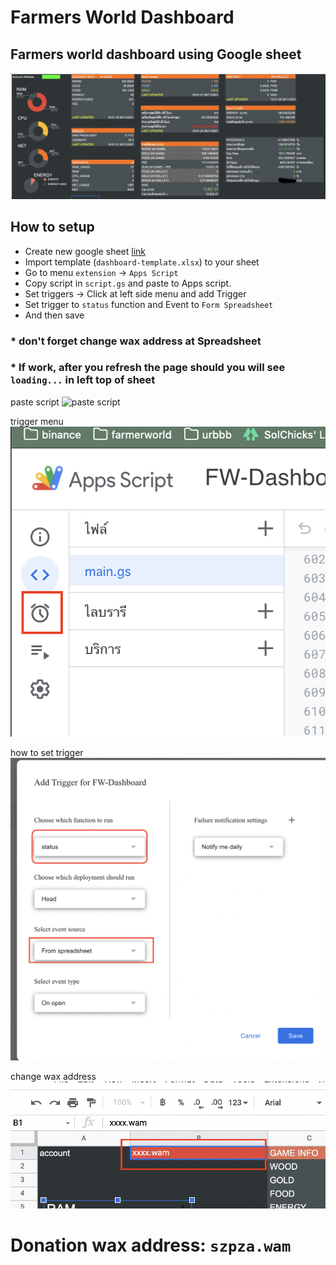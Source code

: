 # Farmers World Dashboard

## Farmers world dashboard using Google sheet
![Summery](https://github.com/moomdate/farmers-world-dashboard/blob/master/img/summary.png)


## How to setup
- Create new google sheet [link](https://docs.google.com/spreadsheets/u/0/)
- Import template (`dashboard-template.xlsx`) to your sheet
- Go to menu `extension` -> `Apps Script`
- Copy script in `script.gs` and paste to Apps script.
- Set triggers -> Click at left side menu and add Trigger
- Set trigger to `status` function and Event to `Form Spreadsheet`
- And then save





### * don't forget change wax address at Spreadsheet
### * If work, after you refresh the page should you will see `loading...` in left top of sheet

paste script
![paste script](https://github.com/moomdate/farmers-world-dashboard/blob/master/img/paste-script.png)

trigger menu
![trigger menu](https://github.com/moomdate/farmers-world-dashboard/blob/master/img/apps-script-menu.png)

how to set trigger
![trigger](https://github.com/moomdate/farmers-world-dashboard/blob/master/img/trigger.png)

change wax address
![Change account address](https://github.com/moomdate/farmers-world-dashboard/blob/master/img/change-address.png)

# Donation wax address: `szpza.wam`
